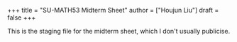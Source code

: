 +++
title = "SU-MATH53 Midterm Sheet"
author = ["Houjun Liu"]
draft = false
+++

This is the staging file for the midterm sheet, which I don't usually publicise.
